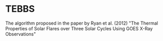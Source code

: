 # TEBBS
The algorithm proposed in the paper by Ryan et al. (2012) "The Thermal Properties of Solar Flares over Three Solar Cycles Using GOES X-Ray Observations"
